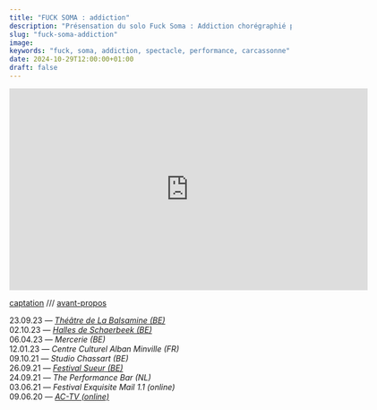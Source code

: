 ```yaml
---
title: "FUCK SOMA : addiction"
description: "Présensation du solo Fuck Soma : Addiction chorégraphié par Mehdi Mojahid"
slug: "fuck-soma-addiction"
image:
keywords: "fuck, soma, addiction, spectacle, performance, carcassonne"
date: 2024-10-29T12:00:00+01:00
draft: false
---
```


<iframe title="vimeo-player" src="https://player.vimeo.com/video/513411355?h=c9421e9bb7" width="640" height="360" frameborder="0" allowfullscreen></iframe>  

[captation](https://vimeo.com/513394587) /// [avant-propos](/fucksoma1-avantpropos-site.pdf)

 
23.09.23 *— [Théâtre de La Balsamine (BE)](https://balsamine.be/balsa_post/fete-de-la-communaute-francaise-de-belgique-2/)*  
02.10.23 *— [Halles de Schaerbeek (BE)](https://www.halles.be/fr/ap/1288-fuck-soma)*  
06.04.23 *— Mercerie (BE)*  
12.01.23 *— Centre Culturel Alban Minville (FR)*  
09.10.21 *— Studio Chassart (BE)*  
26.09.21 *— [Festival Sueur (BE)](https://www.instagram.com/sueurfestival/p/CTzagdfAJ2s/)*  
24.09.21 *— The Performance Bar (NL)*  
03.06.21 *— Festival Exquisite Mail 1.1 (online)*  
09.06.20 *— [AC-TV (online)](https://www.facebook.com/ArtistCommonsBxl/videos/697150121120989)*


